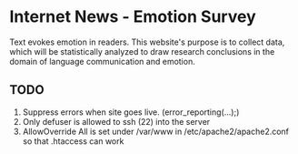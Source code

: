 # Internet News - Emotion Survey

Text evokes emotion in readers. This website's purpose is to collect data, which will be statistically analyzed to draw research conclusions in the domain of language communication and emotion.


## TODO

1. Suppress errors when site goes live. (error_reporting(...);)
2. Only defuser is allowed to ssh (22) into the server
3. AllowOverride All is set under /var/www in /etc/apache2/apache2.conf so that .htaccess can work